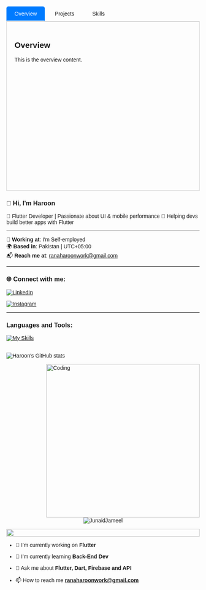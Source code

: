 <!DOCTYPE html>
<html lang="en">
<head>
<meta charset="UTF-8">
<meta name="viewport" content="width=device-width, initial-scale=1.0">
<title>Tab Bar Example</title>
<style>
  body {
    font-family: Arial, sans-serif;
    margin: 50px;
  }
  .tab {
    display: flex;
    border-bottom: 2px solid #ccc;
    cursor: pointer;
  }
  .tab div {
    padding: 10px 20px;
    margin-right: 5px;
    border: 1px solid transparent;
    border-radius: 5px 5px 0 0;
    transition: background 0.3s;
  }
  .tab div.active {
    background: #007bff;
    color: white;
    border-color: #007bff #007bff #fff #007bff;
  }
  .tab-content {
    border: 1px solid #ccc;
    border-top: none;
    height: 400px;
    padding: 20px;
  }
  .tab-content div {
    display: none;
    height: 100%;
  }
  .tab-content div.active {
    display: block;
  }
</style>
</head>
<body>

<div class="tab">
  <div class="tab-item active" data-tab="overview">Overview</div>
  <div class="tab-item" data-tab="projects">Projects</div>
  <div class="tab-item" data-tab="skills">Skills</div>
</div>

<div class="tab-content">
  <div id="overview" class="active">
    <h2>Overview</h2>
    <p>This is the overview content.</p>
  </div>
  <div id="projects">
    <h2>Projects</h2>
    <p>These are your projects.</p>
  </div>
  <div id="skills">
    <h2>Skills</h2>
    <p>These are your skills.</p>
  </div>
</div>

<script>
  const tabs = document.querySelectorAll('.tab-item');
  const contents = document.querySelectorAll('.tab-content div');

  tabs.forEach(tab => {
    tab.addEventListener('click', () => {
      tabs.forEach(t => t.classList.remove('active'));
      tab.classList.add('active');

      contents.forEach(c => c.classList.remove('active'));
      document.getElementById(tab.dataset.tab).classList.add('active');
    });
  });
</script>

</body>
</html>





### 👋 Hi, I'm Haroon

🚀 Flutter Developer | Passionate about UI & mobile performance 
📱 Helping devs build better apps with Flutter  

---

🏢 **Working at**: I'm Self-employed  
🌍 **Based in**: Pakistan | UTC+05:00  
📬 **Reach me at**: ranaharoonwork@gmail.com  

---

### 🌐 Connect with me:

[![LinkedIn](https://img.shields.io/badge/LinkedIn-0A66C2?style=for-the-badge&logo=linkedin&logoColor=white)](https://www.linkedin.com/in/haroon-naeem-77417025a/)

[![Instagram](https://img.shields.io/badge/Instagram-E4405F?style=for-the-badge&logo=instagram&logoColor=white)](https://instagram.com/fahad_961)

---

### Languages and Tools:
[![My Skills](https://skillicons.dev/icons?i=flutter,dart,firebase,github,git,postman)](https://skillicons.dev)
<br><br>

![Haroon's GitHub stats](https://github-readme-stats.vercel.app/api?username=haroon1o1&show_icons=true&theme=dark)



<img align="right" alt="Coding" width="400" src="https://user-images.githubusercontent.com/74038190/229223263-cf2e4b07-2615-4f87-9c38-e37600f8381a.gif">
<br><br>




</p>
<p align="center"> 
 <img src="https://komarev.com/ghpvc/?username=JunaidJameel&label=Profile%20views&color=0e75b6&style=flat" alt="JunaidJameel" /> 

</p>


<img src="https://i.imgur.com/dBaSKWF.gif" height="20" width="100%">




- 🔭 I’m currently working on **Flutter**

- 🌱 I’m currently learning **Back-End Dev**

- 💬 Ask me about **Flutter, Dart, Firebase and API**

- 📫 How to reach me **ranaharoonwork@gmail.com**


